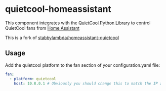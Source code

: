 # quietcool-homeassistant

This component integrates with the [QuietCool Python Library](https://github.com/bbrendon/quietcool-python) to control QuietCool fans from [Home Assistant](https://www.home-assistant.io/)

This is a fork of [stabbylambda/homeassistant-quietcool](https://github.com/stabbylambda/homeassistant-quietcool)


## Usage

Add the quietcool platform to the fan section of your configuration.yaml file:

```yaml
fan:
  - platform: quietcool
    host: 10.0.0.1 # Obviously you should change this to match the IP address of your own Master Hub
```


